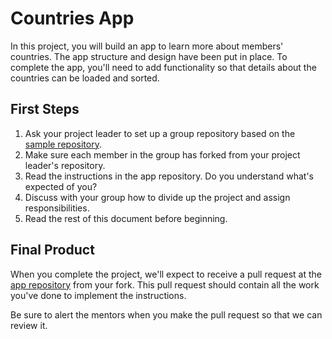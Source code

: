 # Countries App

In this project, you will build an app to learn more about members' countries. The app structure and design have been put in place. To complete the app, you'll need to add functionality so that details about the countries can be loaded and sorted.

## First Steps

1. Ask your project leader to set up a group repository based on the [sample repository](https://github.com/CodeYourFuture/group-project-countries).
2. Make sure each member in the group has forked from your project leader's repository.
3. Read the instructions in the app repository. Do you understand what's expected of you?
4. Discuss with your group how to divide up the project and assign responsibilities.
5. Read the rest of this document before beginning.

## Final Product

When you complete the project, we'll expect to receive a pull request at the [app repository](https://github.com/CodeYourFuture/group-project-countries) from your fork. This pull request should contain all the work you've done to implement the instructions.

Be sure to alert the mentors when you make the pull request so that we can review it.
